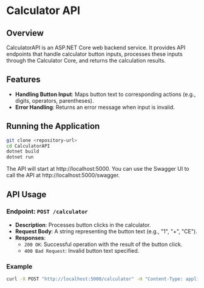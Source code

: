 # Calculator API

## Overview

CalculatorAPI is an ASP.NET Core web backend service. It provides API endpoints that handle calculator button inputs, processes these inputs through the Calculator Core, and returns the calculation results.

## Features

- **Handling Button Input**: Maps button text to corresponding actions (e.g., digits, operators, parentheses).
- **Error Handling**: Returns an error message when input is invalid.

## Running the Application

```bash
git clone <repository-url>
cd CalculatorAPI
dotnet build
dotnet run
```

The API will start at http://localhost:5000. You can use the Swagger UI to call the API at http://localhost:5000/swagger.

## API Usage

### Endpoint: `POST /calculator`

- **Description**: Processes button clicks in the calculator.
- **Request Body**: A string representing the button text (e.g., "1", "+", "CE").
- **Responses**:
  - `200 OK`: Successful operation with the result of the button click.
  - `400 Bad Request`: Invalid button text specified.

### Example

```bash
curl -X POST "http://localhost:5000/calculator" -H "Content-Type: application/json" -d "\"1\""
```